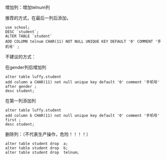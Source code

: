 
增加列：增加telnum列

推荐的方式，在最后一列后添加，

```
use school;
DESC `student`;
ALTER TABLE `student` 
ADD COLUMN telnum CHAR(11) NOT NULL UNIQUE KEY DEFAULT '0' COMMENT '手机号' ;
```

不建议的方式：

在gender列后增加列

```
alter table luffy.student 
add column a CHAR(11) not null unique key default '0' comment '手机号' after gender ;
desc student;
```

在第一列添加列

```
alter table luffy.student 
add column b CHAR(11) not null unique key default '0' comment '手机号' first ;
desc student;
```

删除列：（不代表生产操作，危险！！！！）

```
alter table student drop  a;
alter table student drop  b;
alter table student drop  telnum;
```